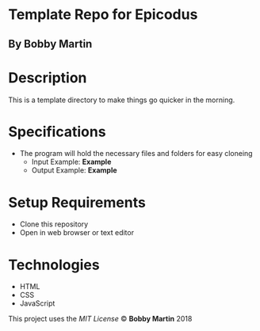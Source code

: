 # Template Repo for Epicodus

## By Bobby Martin

# Description
This is a template directory to make things go quicker in the morning.

# Specifications
* The program will hold the necessary files and folders for easy cloneing
  * Input Example: **Example**
  * Output Example: **Example**

# Setup Requirements
* Clone this repository
* Open in web browser or text editor

# Technologies
* HTML
* CSS
* JavaScript

This project uses the _MIT License_
&copy; **Bobby Martin** 2018
